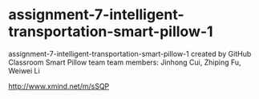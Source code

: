# assignment-7-intelligent-transportation-smart-pillow-1
assignment-7-intelligent-transportation-smart-pillow-1 created by GitHub Classroom
Smart Pillow team
team members: Jinhong Cui, Zhiping Fu, Weiwei Li

http://www.xmind.net/m/sSQP
